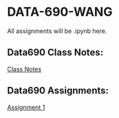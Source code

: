 # DATA-690-WANG
All assignments will be .ipynb here.

## Data690 Class Notes:
[Class Notes]()


## Data690 Assignments:
[Assignment 1]()
